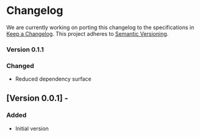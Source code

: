 # Changelog

We are currently working on porting this changelog to the specifications in
[Keep a Changelog](https://keepachangelog.com/en/1.0.0/).
This project adheres to [Semantic Versioning](https://semver.org/spec/v2.0.0.html).

### Version 0.1.1

### Changed
* Reduced dependency surface


## [Version 0.0.1] -

### Added
* Initial version
